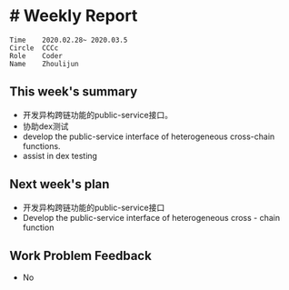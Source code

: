 # # Weekly Report
```
Time	2020.02.28~ 2020.03.5
Circle	CCCc
Role	Coder
Name	Zhoulijun
```
## This week's summary
- 开发异构跨链功能的public-service接口。
- 协助dex测试
- develop the public-service interface of heterogeneous cross-chain functions.
- assist in dex testing
## Next week's plan
- 开发异构跨链功能的public-service接口
- Develop the public-service interface of heterogeneous cross - chain function
## Work Problem Feedback
- No

